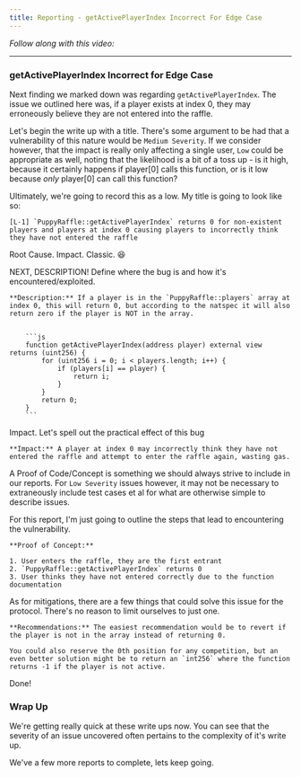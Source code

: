 ```yaml
---
title: Reporting - getActivePlayerIndex Incorrect For Edge Case
---
```


_Follow along with this video:_

---

### getActivePlayerIndex Incorrect for Edge Case

Next finding we marked down was regarding `getActivePlayerIndex`. The issue we outlined here was, if a player exists at index 0, they may erroneously believe they are not entered into the raffle.

Let's begin the write up with a title. There's some argument to be had that a vulnerability of this nature would be `Medium Severity`. If we consider however, that the impact is really only affecting a single user, `Low` could be appropriate as well, noting that the likelihood is a bit of a toss up - is it high, because it certainly happens if player[0] calls this function, or is it low because _only_ player[0] can call this function?

Ultimately, we're going to record this as a low. My title is going to look like so:

```
[L-1] `PuppyRaffle::getActivePlayerIndex` returns 0 for non-existent players and players at index 0 causing players to incorrectly think they have not entered the raffle
```

Root Cause. Impact. Classic. 😆

NEXT, DESCRIPTION! Define where the bug is and how it's encountered/exploited.

````
**Description:** If a player is in the `PuppyRaffle::players` array at index 0, this will return 0, but according to the natspec it will also return zero if the player is NOT in the array.


    ```js
    function getActivePlayerIndex(address player) external view returns (uint256) {
        for (uint256 i = 0; i < players.length; i++) {
            if (players[i] == player) {
                return i;
            }
        }
        return 0;
    }
    ```
````

Impact. Let's spell out the practical effect of this bug

```
**Impact:** A player at index 0 may incorrectly think they have not entered the raffle and attempt to enter the raffle again, wasting gas.
```

A Proof of Code/Concept is something we should always strive to include in our reports. For `Low Severity` issues however, it may not be necessary to extraneously include test cases et al for what are otherwise simple to describe issues.

For this report, I'm just going to outline the steps that lead to encountering the vulnerability.

```
**Proof of Concept:**

1. User enters the raffle, they are the first entrant
2. `PuppyRaffle::getActivePlayerIndex` returns 0
3. User thinks they have not entered correctly due to the function documentation
```

As for mitigations, there are a few things that could solve this issue for the protocol. There's no reason to limit ourselves to just one.

```
**Recommendations:** The easiest recommendation would be to revert if the player is not in the array instead of returning 0.

You could also reserve the 0th position for any competition, but an even better solution might be to return an `int256` where the function returns -1 if the player is not active.
```

Done!

### Wrap Up

We're getting really quick at these write ups now. You can see that the severity of an issue uncovered often pertains to the complexity of it's write up.

We've a few more reports to complete, lets keep going.
